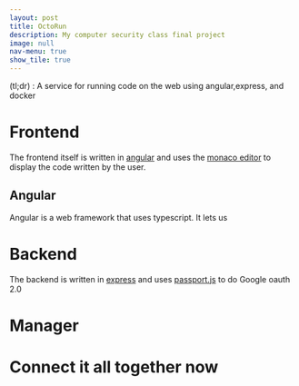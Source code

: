 ```yaml
---
layout: post
title: OctoRun
description: My computer security class final project
image: null
nav-menu: true
show_tile: true
---
```

(tl;dr) : A service for running code on the web using angular,express, and docker


# Frontend
The frontend itself is written in [angular](https://angular.io/) and uses the [monaco editor](https://microsoft.github.io/monaco-editor/) to display the code written by the user. 
## Angular
Angular is a web framework that uses typescript. It lets us 
# Backend
The backend is written in [express](https://expressjs.com) and uses [passport.js](http://www.passportjs.org/) to do Google oauth 2.0

# Manager

# Connect it all together now
